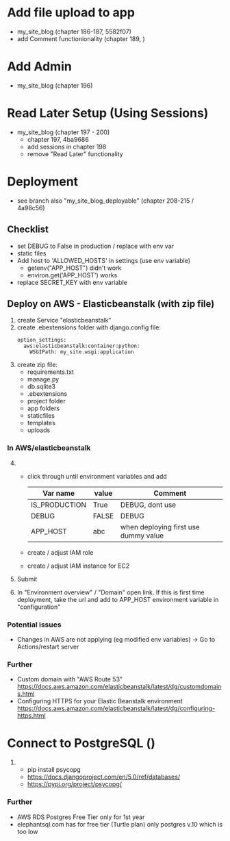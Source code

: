 
# Add file upload to app
- my_site_blog (chapter 186-187, 5582f07)
- add Comment functionionality (chapter 189, )


# Add Admin
- my_site_blog (chapter 196)

# Read Later Setup (Using Sessions)
- my_site_blog (chapter 197 - 200)
    * chapter 197, 4ba9686 
    * add sessions in chapter 198
    * remove "Read Later" functionality


# Deployment
- see branch also "my_site_blog_deployable" (chapter 208-215 / 4a98c56)

## Checklist 
+ set DEBUG to False in production / replace with env var
+ static files
+ Add host to 'ALLOWED_HOSTS' in settings (use env variable)
    * getenv("APP_HOST") didn't work
    * environ.get('APP_HOST') works
+ replace SECRET_KEY with env variable 

## Deploy on AWS - Elasticbeanstalk (with zip file)
1. create Service "elasticbeanstalk"
2. create .ebextensions folder with django.config file:
    ```
    option_settings:
      aws:elasticbeanstalk:container:python:
        WSGIPath: my_site.wsgi:application
    ```
3. create zip file:
    * requirements.txt
    * manage.py
    * db.sqlite3
    * .ebextensions
    * project folder
    * app folders
    * staticfiles
    * templates
    * uploads

### In AWS/elasticbeanstalk 
4.
    + click through until environment variables and add 

        | Var name      | value     | Comment
        |-------------  |-----------| -----------
        | IS_PRODUCTION | True      | DEBUG, dont use
        | DEBUG         | FALSE     | DEBUG 
        | APP_HOST      | abc       | when deploying first use dummy value|

    + create / adjust IAM role

    + create / adjust IAM instance for EC2

5. Submit

6. In "Environment overview" / "Domain" open link. If this is first time deployment, take the url and add to APP_HOST environment variable in "configuration"
    
### Potential issues
+ Changes in AWS are not applying (eg modified env variables) -> Go to Actions/restart server

    
### Further
+ Custom domain with "AWS Route 53"
https://docs.aws.amazon.com/elasticbeanstalk/latest/dg/customdomains.html
+ Configuring HTTPS for your Elastic Beanstalk environment https://docs.aws.amazon.com/elasticbeanstalk/latest/dg/configuring-https.html


# Connect to PostgreSQL ()
1. 
    + pip install psycopg
    + https://docs.djangoproject.com/en/5.0/ref/databases/
    + https://pypi.org/project/psycopg/

### Further
+ AWS RDS Postgres Free Tier only for 1st year
+ elephantsql.com has for free tier (Turtle plan) only postgres v.10 which is too low
